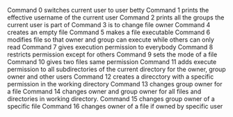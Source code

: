 Command 0 switches current user to user betty
 Command 1 prints the effective username of the current user
 Command 2 prints all the groups the current user is part of
 Command 3 is to change file owner
 Command 4 creates an empty file
 Command 5 makes a file executable
 Command 6 modifies file so that owner and group can execute while others can only read Command 7 gives execution permission to everybody
 Command 8 restricts permission except for others
 Command 9 sets the mode of a file
 Command 10 gives two files same permission
 Command 11 adds execute permission to all subdirectories of the current directory for the owner, group owner and other users
 Command 12 creates a direcctory with a specific permission in the working directory
 Command 13 changes group owner for a file
 Command 14 changes owner and group owner for all files and directories in working directory.
 Command 15 changes group owner of a specific file 
 Command 16 changes owner of a file if owned by specific user   
